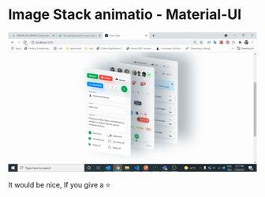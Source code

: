 # Image Stack animatio - Material-UI

<img src="./gif/Hnet.com-image.gif">

It would be nice, If you give a :star: 